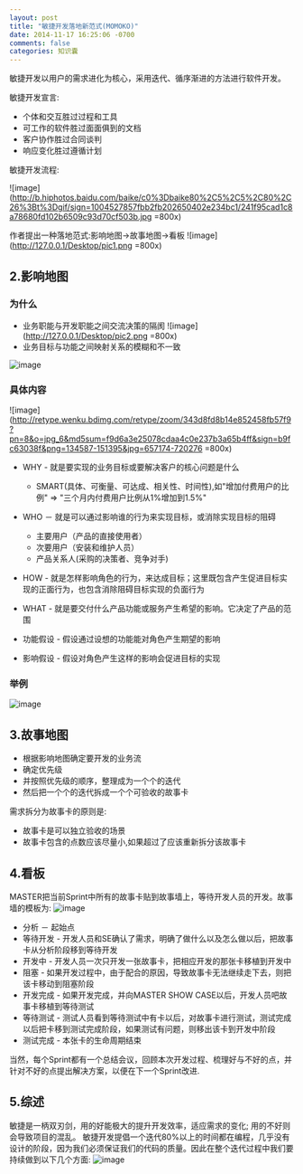 ```yaml
---
layout: post
title: "敏捷开发落地新范式(MOMOKO)"
date: 2014-11-17 16:25:06 -0700
comments: false
categories: 知识囊
---
```

敏捷开发以用户的需求进化为核心，采用迭代、循序渐进的方法进行软件开发。

敏捷开发宣言:
 
 * 个体和交互胜过过程和工具
 * 可工作的软件胜过面面俱到的文档
 * 客户协作胜过合同谈判
 * 响应变化胜过遵循计划

敏捷开发流程:

![image](http://b.hiphotos.baidu.com/baike/c0%3Dbaike80%2C5%2C5%2C80%2C26%3Bt%3Dgif/sign=1004527857fbb2fb202650402e234bc1/241f95cad1c8a78680fd102b6509c93d70cf503b.jpg =800x)

作者提出一种落地范式:影响地图->故事地图->看板
![image](http://127.0.0.1/Desktop/pic1.png =800x)

## 2.影响地图
### 为什么
* 业务职能与开发职能之间交流决策的隔阂
![image](http://127.0.0.1/Desktop/pic2.png =800x)
* 业务目标与功能之间映射关系的模糊和不一致

![image](http://www.ituring.com.cn/download/01fxSGzi49zd.small)

### 具体内容
![image](http://retype.wenku.bdimg.com/retype/zoom/343d8fd8b14e852458fb57f9?pn=8&o=jpg_6&md5sum=f9d6a3e25078cdaa4c0e237b3a65b4ff&sign=b9fc63038f&png=134587-151395&jpg=657174-720276 =800x)

* WHY - 就是要实现的业务目标或要解决客户的核心问题是什么
	* SMART(具体、可衡量、可达成、相关性、时间性),如"增加付费用户的比例" => "三个月内付费用户比例从1%增加到1.5%"
* WHO － 就是可以通过影响谁的行为来实现目标，或消除实现目标的阻碍
	* 主要用户（产品的直接使用者）
	* 次要用户（安装和维护人员）
	* 产品关系人(采购的决策者、竞争对手)
* HOW - 就是怎样影响角色的行为，来达成目标；这里既包含产生促进目标实现的正面行为，也包含消除阻碍目标实现的负面行为
* WHAT - 就是要交付什么产品功能或服务产生希望的影响。它决定了产品的范围

* 功能假设 - 假设通过设想的功能能对角色产生期望的影响
* 影响假设 - 假设对角色产生这样的影响会促进目标的实现

### 举例
![image](http://www.ituring.com.cn/download/01fxSH0CALOd.small)


## 3.故事地图
* 根据影响地图确定要开发的业务流
* 确定优先级
* 并按照优先级的顺序，整理成为一个个的迭代
* 然后把一个个的迭代拆成一个个可验收的故事卡

需求拆分为故事卡的原则是:

* 故事卡是可以独立验收的场景
* 故事卡包含的点数应该尽量小,如果超过了应该重新拆分该故事卡

## 4.看板
MASTER把当前Sprint中所有的故事卡贴到故事墙上，等待开发人员的开发。故事墙的模板为:
![image](http://yspe2371e4aa7697989.yunshipei.cn/dHlwZT1mdyZzaXplPTY0MCZzcmM9YUhSMGNDVXpRU1V5UmlVeVJtaHBMbU56Wkc0dWJtVjBKVEpHWVhSMFlXTm9iV1Z1ZENVeVJqSXdNVEV3TmlVeVJqRXlKVEpHTUY4eE16QTNPRFkyTlRrMVVrbDBNeTVuYVdZPQ==)

* 分析 － 起始点
* 等待开发 - 开发人员和SE确认了需求，明确了做什么以及怎么做以后，把故事卡从分析阶段移到等待开发
* 开发中 - 开发人员一次只开发一张故事卡，把相应开发的那张卡移植到开发中
* 阻塞 - 如果开发过程中，由于配合的原因，导致故事卡无法继续走下去，则把该卡移动到阻塞阶段
* 开发完成 - 如果开发完成，并向MASTER  SHOW CASE以后，开发人员吧故事卡移植到等待测试
* 等待测试 - 测试人员看到等待测试中有卡以后，对故事卡进行测试，测试完成以后把卡移到测试完成阶段，如果测试有问题，则移出该卡到开发中阶段
* 测试完成 - 本张卡的生命周期结束

当然，每个Sprint都有一个总结会议，回顾本次开发过程、梳理好与不好的点，并针对不好的点提出解决方案，以便在下一个Sprint改进.

## 5.综述
敏捷是一柄双刃剑，用的好能极大的提升开发效率，适应需求的变化; 用的不好则会导致项目的混乱。
敏捷开发提倡一个迭代80%以上的时间都在编程，几乎没有设计的阶段，因为我们必须保证我们的代码的质量。因此在整个迭代过程中我们要持续做到以下几个方面:
![image](http://yspe2371e4aa7697989.yunshipei.cn/dHlwZT1mdyZzaXplPTY0MCZzcmM9YUhSMGNDVXpRU1V5UmlVeVJtaHBMbU56Wkc0dWJtVjBKVEpHWVhSMFlXTm9iV1Z1ZENVeVJqSXdNVEV3TmlVeVJqRXhKVEpHTUY4eE16QTNPRE0xT1RjM05EUndNeTVuYVdZPQ==)

